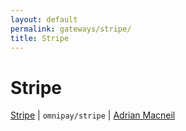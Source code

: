 ```yaml
---
layout: default
permalink: gateways/stripe/
title: Stripe
---
```


Stripe
======

[Stripe](https://github.com/thephpleague/omnipay-stripe) | `omnipay/stripe` | [Adrian Macneil](https://github.com/adrianmacneil)